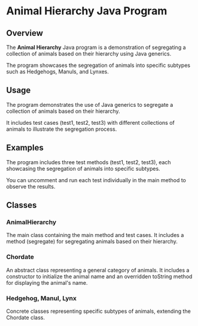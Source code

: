 # Animal Hierarchy Java Program

## Overview

The **Animal Hierarchy** Java program is a demonstration of segregating a collection of animals based on their hierarchy using Java generics. 

The program showcases the segregation of animals into specific subtypes such as Hedgehogs, Manuls, and Lynxes.

## Usage
The program demonstrates the use of Java generics to segregate a collection of animals based on their hierarchy. 

It includes test cases (test1, test2, test3) with different collections of animals to illustrate the segregation process.

## Examples
The program includes three test methods (test1, test2, test3), each showcasing the segregation of animals into specific subtypes. 

You can uncomment and run each test individually in the main method to observe the results.

## Classes
### AnimalHierarchy
The main class containing the main method and test cases. It includes a method (segregate) for segregating animals based on their hierarchy.

### Chordate
An abstract class representing a general category of animals. It includes a constructor to initialize the animal name and an overridden toString method for displaying the animal's name.

### Hedgehog, Manul, Lynx
Concrete classes representing specific subtypes of animals, extending the Chordate class.
